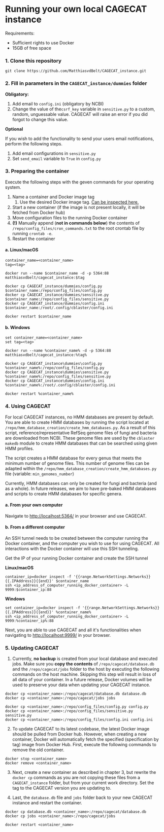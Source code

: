 # Running your own local CAGECAT instance

Requirements:
- Sufficient rights to use Docker
- 15GB of free space


### 1. Clone this repository
```
git clone https://github.com/MatthiasvdBelt/CAGECAT_instance.git
```

### 2. Fill in parameters in the ```CAGECAT_instance/dummies``` folder
**Obligatory:**
1. Add email to ```config.ini``` (obligatory by NCBI)
2. Change the value of the```csrf_key``` variable  in ```sensitive.py``` to a custom, random, unguessable value. CAGECAT will raise an error if you did forgot to change this value.


**Optional**

If you wish to add the functionality to send your users email notifications, perform the following steps.

1. Add email configurations in ```sensitive.py```
2. Set ```send_email``` variable to ```True``` in ```config.py```


### 3. Preparing the container
Execute the following steps with the geven commands for your operating system.

1. Name a container and Docker image tag
   1. Use the desired Docker image tag. [Can be inspected here.](https://hub.docker.com/repository/docker/matthiasvdbelt/cagecat_instance/general)
2. Start a new container (if the image is not present locally, it will be fetched from Docker hub) 
3. Move configuration files to the running Docker container
4. **(!)** Manually append (**not in commands below**) the contents of ```/repo/config_files/cron_commands.txt``` to the root crontab file by running ```crontab -e```.   
5. Restart the container

#### a. Linux/macOS

```
container_name=<container_name>
tag=<tag>

docker run --name $container_name -d -p 5364:88 matthiasvdbelt/cagecat_instance:$tag

docker cp CAGECAT_instance/dummies/config.py $container_name:/repo/config_files/config.py
docker cp CAGECAT_instance/dummies/sensitive.py $container_name:/repo/config_files/sensitive.py
docker cp CAGECAT_instance/dummies/config.ini $container_name:/root/.config/cblaster/config.ini

docker restart $container_name
```


#### b. Windows
```
set container_name=<container_name>
set tag=<tag>

docker run --name %container_name% -d -p 5364:88 matthiasvdbelt/cagecat_instance:%tag%

docker cp CAGECAT_instance\dummies\config.py %container_name%:/repo/config_files/config.py
docker cp CAGECAT_instance\dummies\sensitive.py %container_name%:/repo/config_files/sensitive.py
docker cp CAGECAT_instance\dummies\config.ini %container_name%:/root/.config/cblaster/config.ini

docker restart %container_name%
```


### 4. Using CAGECAT
For local CAGECAT instances, no HMM databases are present by default. You are able to create HMM databases by running the script located at
```/repo/hmm_database_creation/create_hmm_databases.py```.
As a result of this script, reference/representative RefSeq genome files of fungi and bacteria are downloaded from NCBI. These genome files are used by the ```cblaster makedb``` module to create HMM databases that can be searched using given HMM profiles.

The script creates a HMM database for every genus that meets the minimum number of genome files. This number of genome files can be adapted within the ```/repo/hmm_database_creation/create_hmm_databases.py``` file (variable: ```min_genomes_number```) 

Currently, HMM databases can only be created for fungi and bacteria (and as a whole). In future releases, we aim to have pre-baked HMM databases and scripts to create HMM databases for specific genera. 

#### a. From your own computer
Navigate to [http://localhost:5364/](http://localhost:5364/) in your browser and use CAGECAT.

#### b. From a different computer
An SSH tunnel needs to be created between the computer running the Docker container, and the computer you wish to use for using CAGECAT. All interactions with the Docker container will use this SSH tunneling.

Get the IP of your running Docker container and create the SSH tunnel 


**Linux/macOS**
```
container_ip=docker inspect -f '{{range.NetworkSettings.Networks}}{{.IPAddress}}{{end}}' $container_name
ssh <ip_address_of_computer_running_docker_container> -L 9999:$container_ip:88
```

**Windows**
```
set container_ip=docker inspect -f '{{range.NetworkSettings.Networks}}{{.IPAddress}}{{end}}' %container_name%
ssh <ip_address_of_computer_running_docker_container> -L 9999:%container_ip%:88
```

Next, you are able to use CAGECAT and all it's functionalities when navigating to [http://localhost:9999/](http://localhost:9999/) in your browser.

### 5. Updating CAGECAT
1. Currently, **no backup** is created from your local database and executed jobs.
Make sure you **copy the contents** of 
```/repo/cagecat/database.db``` and the ```/repo/cagecat/jobs``` 
folder to the host by executing the following commands on the host machine. 
Skipping this step will result in loss of all data of your container. 
In a future release, Docker volumes will be used to preserve your data when updating your CAGECAT instance.

```
docker cp <container_name>:/repo/cagecat/database.db database.db
docker cp <container_name>:/repo/cagecat/jobs jobs

docker cp <container_name>:/repo/config_files/config.py config.py
docker cp <container_name>:/repo/config_files/sensitive.py sensitive.py
docker cp <container_name>:/repo/config_files/config.ini config.ini
```

2. To update CAGECAT to its latest codebase, the latest Docker image should be pulled from Docker hub.
However, when creating a new container, Docker will automatically fetch the specified (specification by tag) image from Docker Hub.
First, execute the following commands to remove the old container.
```
docker stop <container_name>
docker remove <container_name>
```

3. Next, create a new container as described in chapter 3, but rewrite the ```docker cp``` commands as you are not copying 
these files from a ```CAGECAT_instance``` folder, but from your current work directory. Set the tag to the CAGECAT version you are updating to.


4. Last, the ```database.db``` file and ```jobs``` folder back to your new CAGECAT instance and restart the container.
```
docker cp database.db <container_name>:/repo/cagecat/database.db
docker cp jobs <container_name>:/repo/cagecat/jobs

docker restart <container_name>
```
